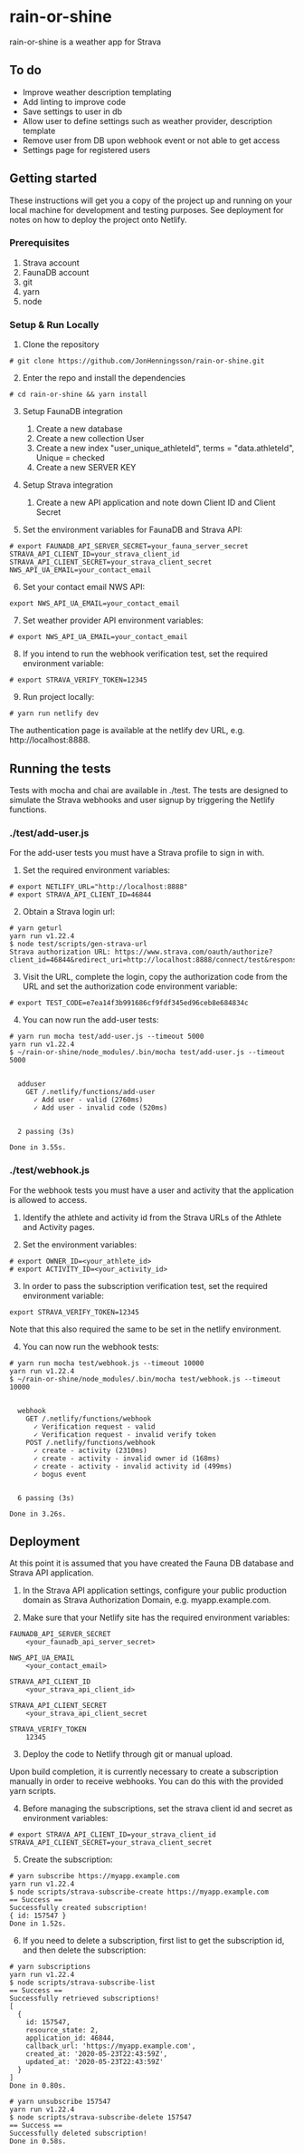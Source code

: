 # rain-or-shine

rain-or-shine is a weather app for Strava

## To do
- Improve weather description templating
- Add linting to improve code
- Save settings to user in db
- Allow user to define settings such as weather provider, description template
- Remove user from DB upon webhook event or not able to get access
- Settings page for registered users


## Getting started

These instructions will get you a copy of the project up and running on your local machine for development and testing purposes. See deployment for notes on how to deploy the project onto Netlify.

### Prerequisites

1. Strava account
1. FaunaDB account
1. git
1. yarn
1. node

### Setup & Run Locally
1. Clone the repository

```
# git clone https://github.com/JonHenningsson/rain-or-shine.git
```

2. Enter the repo and install the dependencies

```
# cd rain-or-shine && yarn install
```

3. Setup FaunaDB integration
   1. Create a new database
   1. Create a new collection User
   1. Create a new index "user_unique_athleteId", terms = "data.athleteId", Unique = checked
   1. Create a new SERVER KEY

4. Setup Strava integration
   1. Create a new API application and note down Client ID and Client Secret

5. Set the environment variables for FaunaDB and Strava API:
```
# export FAUNADB_API_SERVER_SECRET=your_fauna_server_secret STRAVA_API_CLIENT_ID=your_strava_client_id STRAVA_API_CLIENT_SECRET=your_strava_client_secret NWS_API_UA_EMAIL=your_contact_email
```

6. Set your contact email NWS API:
```
export NWS_API_UA_EMAIL=your_contact_email
```

7. Set weather provider API environment variables:
```
# export NWS_API_UA_EMAIL=your_contact_email
```

8. If you intend to run the webhook verification test, set the required environment variable:
```
# export STRAVA_VERIFY_TOKEN=12345
```

9. Run project locally:

```
# yarn run netlify dev
```

The authentication page is available at the netlify dev URL, e.g. http://localhost:8888.


## Running the tests

Tests with mocha and chai are available in ./test. The tests are designed to simulate the Strava webhooks and user signup by triggering the Netlify functions.

### ./test/add-user.js

For the add-user tests you must have a Strava profile to sign in with.

1. Set the required environment variables:
```
# export NETLIFY_URL="http://localhost:8888"
# export STRAVA_API_CLIENT_ID=46844
```

2. Obtain a Strava login url:
```
# yarn geturl
yarn run v1.22.4
$ node test/scripts/gen-strava-url
Strava authorization URL: https://www.strava.com/oauth/authorize?client_id=46844&redirect_uri=http://localhost:8888/connect/test&response_type=code&scope=read,activity:write,activity:read&state=not_used
```

3. Visit the URL, complete the login, copy the authorization code from the URL and set the authorization code environment variable:
```
# export TEST_CODE=e7ea14f3b991686cf9fdf345ed96ceb8e684834c
```

4. You can now run the add-user tests:
```
# yarn run mocha test/add-user.js --timeout 5000
yarn run v1.22.4
$ ~/rain-or-shine/node_modules/.bin/mocha test/add-user.js --timeout 5000


  adduser
    GET /.netlify/functions/add-user
      ✓ Add user - valid (2760ms)
      ✓ Add user - invalid code (520ms)


  2 passing (3s)

Done in 3.55s.
```

### ./test/webhook.js

For the webhook tests you must have a user and activity that the application is allowed to access.

1. Identify the athlete and activity id from the Strava URLs of the Athlete and Activity pages.

2. Set the environment variables:
```
# export OWNER_ID=<your_athlete_id>
# export ACTIVITY_ID=<your_activity_id>
```

3. In order to pass the subscription verification test, set the required environment variable:
```
export STRAVA_VERIFY_TOKEN=12345
```
Note that this also required the same to be set in the netlify environment.

4. You can now run the webhook tests:
```
# yarn run mocha test/webhook.js --timeout 10000
yarn run v1.22.4
$ ~/rain-or-shine/node_modules/.bin/mocha test/webhook.js --timeout 10000


  webhook
    GET /.netlify/functions/webhook
      ✓ Verification request - valid
      ✓ Verification request - invalid verify token
    POST /.netlify/functions/webhook
      ✓ create - activity (2310ms)
      ✓ create - activity - invalid owner id (168ms)
      ✓ create - activity - invalid activity id (499ms)
      ✓ bogus event


  6 passing (3s)

Done in 3.26s.
```

## Deployment

At this point it is assumed that you have created the Fauna DB database and Strava API application.

1. In the Strava API application settings, configure your public production domain as Strava Authorization Domain, e.g. myapp.example.com.

2. Make sure that your Netlify site has the required environment variables:
```
FAUNADB_API_SERVER_SECRET
    <your_faunadb_api_server_secret>

NWS_API_UA_EMAIL
    <your_contact_email>

STRAVA_API_CLIENT_ID
    <your_strava_api_client_id>

STRAVA_API_CLIENT_SECRET
    <your_strava_api_client_secret

STRAVA_VERIFY_TOKEN
    12345
```

3. Deploy the code to Netlify through git or manual upload.

Upon build completion, it is currently necessary to create a subscription manually in order to receive webhooks. You can do this with the provided yarn scripts.

4. Before managing the subscriptions, set the strava client id and secret as environment variables:
```
# export STRAVA_API_CLIENT_ID=your_strava_client_id STRAVA_API_CLIENT_SECRET=your_strava_client_secret
```

5. Create the subscription:
```
# yarn subscribe https://myapp.example.com
yarn run v1.22.4
$ node scripts/strava-subscribe-create https://myapp.example.com
== Success ==
Successfully created subscription!
{ id: 157547 }
Done in 1.52s.

```

6. If you need to delete a subscription, first list to get the subscription id, and then delete the subscription:

```
# yarn subscriptions
yarn run v1.22.4
$ node scripts/strava-subscribe-list
== Success ==
Successfully retrieved subscriptions!
[
  {
    id: 157547,
    resource_state: 2,
    application_id: 46844,
    callback_url: 'https://myapp.example.com',
    created_at: '2020-05-23T22:43:59Z',
    updated_at: '2020-05-23T22:43:59Z'
  }
]
Done in 0.80s.

# yarn unsubscribe 157547
yarn run v1.22.4
$ node scripts/strava-subscribe-delete 157547
== Success ==
Successfully deleted subscription!
Done in 0.58s.

```
